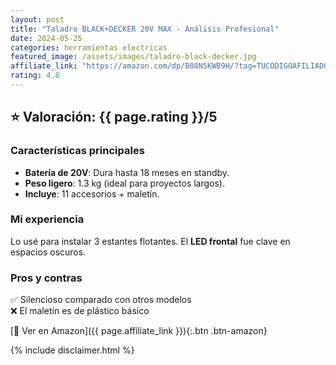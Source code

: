```yaml
---
layout: post
title: "Taladro BLACK+DECKER 20V MAX - Análisis Profesional"
date: 2024-05-25
categories: herramientas electricas
featured_image: /assets/images/taladro-black-decker.jpg
affiliate_link: "https://amazon.com/dp/B08N5KWB9H/?tag=TUCODIGOAFILIADO"
rating: 4.8
---
```


## ⭐ Valoración: {{ page.rating }}/5

### **Características principales**
- **Batería de 20V**: Dura hasta 18 meses en standby.
- **Peso ligero**: 1.3 kg (ideal para proyectos largos).
- **Incluye**: 11 accesorios + maletín.

### **Mi experiencia**
Lo usé para instalar 3 estantes flotantes. El **LED frontal** fue clave en espacios oscuros. 

### **Pros y contras**
✅ Silencioso comparado con otros modelos  
❌ El maletín es de plástico básico  

[🛒 Ver en Amazon]({{ page.affiliate_link }}){:.btn .btn-amazon}

{% include disclaimer.html %}
